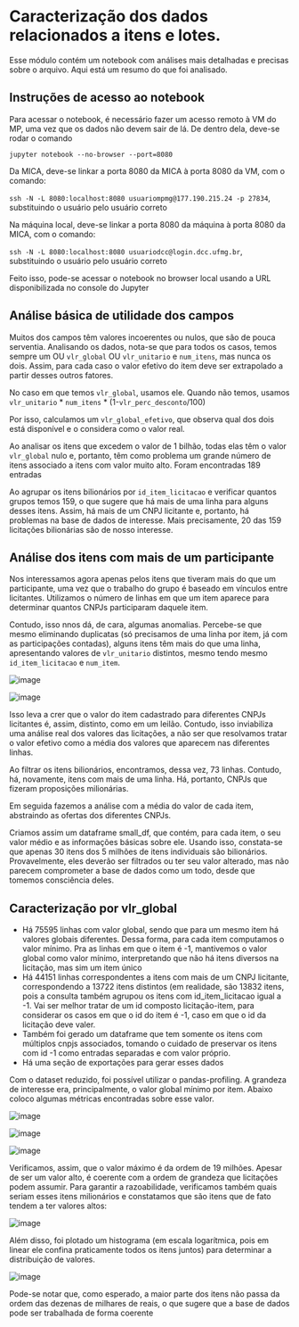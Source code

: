 # Caracterização dos dados relacionados a itens e lotes.

Esse módulo contém um notebook com análises mais detalhadas e precisas sobre o arquivo. Aqui está um resumo do que foi analisado.

## Instruções de acesso ao notebook

Para acessar o notebook, é necessário fazer um acesso remoto à VM do MP, uma vez que os dados não devem sair de lá.
De dentro dela, deve-se rodar o comando

`jupyter notebook --no-browser --port=8080`

Da MICA, deve-se linkar a porta 8080 da MICA à porta 8080 da VM, com o comando:

`ssh -N -L 8080:localhost:8080 usuariompmg@177.190.215.24 -p 27834`, substituindo o usuário pelo usuário correto

Na máquina local, deve-se linkar a porta 8080 da máquina à porta 8080 da MICA, com o comando:

`ssh -N -L 8080:localhost:8080 usuariodcc@login.dcc.ufmg.br`, substituindo o usuário pelo usuário correto

Feito isso, pode-se acessar o notebook no browser local usando a URL disponibilizada no console do Jupyter

## Análise básica de utilidade dos campos

Muitos dos campos têm valores incoerentes ou nulos, que são de pouca serventia. Analisando os dados, nota-se que para todos os casos, temos sempre um OU `vlr_global` OU `vlr_unitario` e `num_itens`, mas nunca os dois. Assim, para cada caso o valor efetivo do item deve ser extrapolado a partir desses outros fatores.

No caso em que temos `vlr_global`, usamos ele. Quando não temos, usamos `vlr_unitario` * `num_itens` * (1-`vlr_perc_desconto`/100)

Por isso, calculamos um `vlr_global_efetivo`, que observa qual dos dois está disponível e o considera como o valor real.

Ao analisar os itens que excedem o valor de 1 bilhão, todas elas têm o valor `vlr_global` nulo e, portanto, têm como problema um grande número de itens associado a itens com valor muito alto. Foram encontradas 189 entradas

Ao agrupar os itens bilionários por `id_item_licitacao` e verificar quantos grupos temos 159, o que sugere que há mais de uma linha para alguns desses itens. Assim, há mais de um CNPJ licitante e, portanto, há problemas na base de dados de interesse. Mais precisamente, 20 das 159 licitações bilionárias são de nosso interesse.

## Análise dos itens com mais de um participante

Nos interessamos agora apenas pelos itens que tiveram mais do que um participante, uma vez que o trabalho do grupo é baseado em vínculos entre licitantes. Utilizamos o número de linhas em que um item aparece para determinar quantos CNPJs participaram daquele item. 

Contudo, isso nnos dá, de cara, algumas anomalias. Percebe-se que mesmo eliminando duplicatas (só precisamos de uma linha por item, já com as participações contadas), alguns itens têm mais do que uma linha, apresentando valores de `vlr_unitario` distintos, mesmo tendo mesmo `id_item_licitacao` e `num_item`.
 
![image](https://user-images.githubusercontent.com/48407152/154516441-2904ec25-7e10-43af-9b41-9b1cdbd777d6.png)
 
![image](https://user-images.githubusercontent.com/48407152/154516477-ea731b06-563a-4806-a641-cf7188eb507c.png)
 
Isso leva a crer que o valor do item cadastrado para diferentes CNPJs licitantes é, assim, distinto, como em um leilão. Contudo, isso inviabiliza uma análise real dos valores das licitações, a não ser que resolvamos tratar o valor efetivo como a média dos valores que aparecem nas diferentes linhas.

Ao filtrar os itens bilionários, encontramos, dessa vez, 73 linhas. Contudo, há, novamente, itens com mais de uma linha. Há, portanto, CNPJs que fizeram proposições milionárias.

Em seguida fazemos a análise com a média do valor de cada item, abstraindo as ofertas dos diferentes CNPJs.

Criamos assim um dataframe small_df, que contém, para cada item, o seu valor médio e as informações básicas sobre ele. Usando isso, constata-se que apenas 30 itens dos 5 milhões de itens individuais são bilionários. Provavelmente, eles deverão ser filtrados ou ter seu valor alterado, mas não parecem comprometer a base de dados como um todo, desde que tomemos consciência deles.


## Caracterização por vlr_global

* Há 75595 linhas com valor global, sendo que para um mesmo item há valores globais diferentes. Dessa forma, para cada item computamos o valor mínimo. Pra as linhas em que o item é -1, mantivemos o valor global como valor mínimo, interpretando que não há itens diversos na licitação, mas sim um item único
* Há 44151 linhas correspondentes a itens com mais de um CNPJ licitante, correspondendo a 13722 itens distintos (em realidade, são 13832 itens, pois a consulta também agrupou os itens com id_item_licitacao igual a -1. Vai ser melhor tratar de um id composto licitação-item, para considerar os casos em que o id do item é -1, caso em que o id da licitação deve valer.
* Também foi gerado um dataframe que tem somente os itens com múltiplos cnpjs associados, tomando o cuidado de preservar os itens com id -1 como entradas separadas e com valor próprio.
* Há uma seção de exportações para gerar esses dados

Com o dataset reduzido, foi possível utilizar o pandas-profiling. A grandeza de interesse era, principalmente, o valor global mínimo por item. Abaixo coloco algumas métricas encontradas sobre esse valor.
 
![image](https://user-images.githubusercontent.com/48407152/154508921-d08cffea-c116-46f6-8a4f-c0b2bd0eb834.png)
 
![image](https://user-images.githubusercontent.com/48407152/154509044-e27b4bfb-326d-4807-89ac-4e3bb63a6e2e.png)
 
![image](https://user-images.githubusercontent.com/48407152/154509146-994f1321-1f61-46a1-b98e-2add1aba94de.png)
 
Verificamos, assim, que o valor máximo é da ordem de 19 milhões. Apesar de ser um valor alto, é coerente com a ordem de grandeza que licitações podem assumir. Para garantir a razoabilidade, verificamos também quais seriam esses itens milionários e constatamos que são itens que de fato tendem a ter valores altos:
 
![image](https://user-images.githubusercontent.com/48407152/154510282-dd74c71f-d4ab-44a5-850e-29d2f6b156b3.png)
 
Além disso, foi plotado um histograma (em escala logarítmica, pois em linear ele confina praticamente todos os itens juntos) para determinar a distribuição de valores.
 
![image](https://user-images.githubusercontent.com/48407152/154509844-62087ce3-e025-4a95-822e-eda640d8d259.png)
 
Pode-se notar que, como esperado, a maior parte dos itens não passa da ordem das dezenas de milhares de reais, o que sugere que a base de dados pode ser trabalhada de forma coerente
